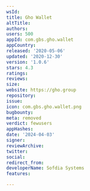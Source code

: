 ```yaml
---
wsId: 
title: Gho Wallet
altTitle: 
authors: 
users: 500
appId: com.gbs.gho.wallet
appCountry: 
released: '2020-05-06'
updated: '2020-12-30'
version: '1.0.6'
stars: 4.3
ratings: 
reviews: 
size: 
website: https://gho.group
repository: 
issue: 
icon: com.gbs.gho.wallet.png
bugbounty: 
meta: removed
verdict: fewusers
appHashes: 
date: '2024-04-03'
signer: 
reviewArchive: 
twitter: 
social: 
redirect_from: 
developerName: Sofdia Systems
features: 

---
```



